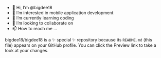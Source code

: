 - 👋 Hi, I’m @bigdee18
- 👀 I’m interested in mobile application development 
- 🌱 I’m currently learning coding 
- 💞️ I’m looking to collaborate on 
- 📫 How to reach me ...

bigdee18/bigdee18 is a ✨ special ✨ repository because its `README.md` (this file) appears on your GitHub profile.
You can click the Preview link to take a look at your changes.

